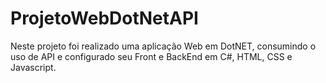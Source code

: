 # ProjetoWebDotNetAPI
 Neste projeto foi realizado uma aplicação Web em DotNET, consumindo o uso de API e configurado seu Front e BackEnd em C#, HTML, CSS e Javascript.
